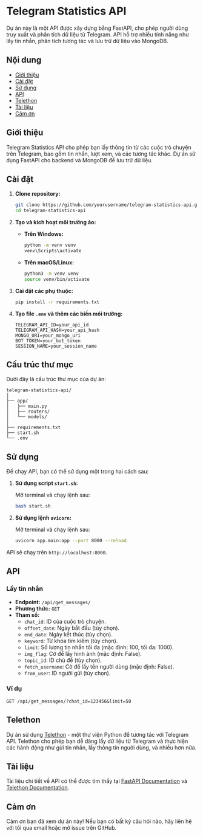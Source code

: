 # Telegram Statistics API

Dự án này là một API được xây dựng bằng FastAPI, cho phép người dùng truy xuất và phân tích dữ liệu từ Telegram. API hỗ trợ nhiều tính năng như lấy tin nhắn, phân tích tương tác và lưu trữ dữ liệu vào MongoDB.

## Nội dung

- [Giới thiệu](#giới-thiệu)
- [Cài đặt](#cài-đặt)
- [Sử dụng](#sử-dụng)
- [API](#api)
- [Telethon](#telethon)
- [Tài liệu](#tài-liệu)
- [Cảm ơn](#cảm-ơn)

## Giới thiệu

Telegram Statistics API cho phép bạn lấy thông tin từ các cuộc trò chuyện trên Telegram, bao gồm tin nhắn, lượt xem, và các tương tác khác. Dự án sử dụng FastAPI cho backend và MongoDB để lưu trữ dữ liệu.

## Cài đặt

1. **Clone repository:**

   ```bash
   git clone https://github.com/yourusername/telegram-statistics-api.git
   cd telegram-statistics-api
   ```

2. **Tạo và kích hoạt môi trường ảo:**

   - **Trên Windows:**

     ```bash
     python -m venv venv
     venv\Scripts\activate
     ```

   - **Trên macOS/Linux:**

     ```bash
     python3 -m venv venv
     source venv/bin/activate
     ```

3. **Cài đặt các phụ thuộc:**

   ```bash
   pip install -r requirements.txt
   ```

4. **Tạo file `.env` và thêm các biến môi trường:**

   ```plaintext
   TELEGRAM_API_ID=your_api_id
   TELEGRAM_API_HASH=your_api_hash
   MONGO_URI=your_mongo_uri
   BOT_TOKEN=your_bot_token
   SESSION_NAME=your_session_name
   ```

## Cấu trúc thư mục

Dưới đây là cấu trúc thư mục của dự án:

```
telegram-statistics-api/
│
├── app/
│   ├── main.py
│   ├── routers/
│   └── models/
│
├── requirements.txt
├── start.sh
└── .env
```

## Sử dụng

Để chạy API, bạn có thể sử dụng một trong hai cách sau:

1. **Sử dụng script `start.sh`:**

   Mở terminal và chạy lệnh sau:

   ```bash
   bash start.sh
   ```

2. **Sử dụng lệnh `uvicorn`:**

   Mở terminal và chạy lệnh sau:

   ```bash
   uvicorn app.main:app --port 8000 --reload
   ```

API sẽ chạy trên `http://localhost:8000`.

## API

### Lấy tin nhắn

- **Endpoint:** `/api/get_messages/`
- **Phương thức:** `GET`
- **Tham số:**
  - `chat_id`: ID của cuộc trò chuyện.
  - `offset_date`: Ngày bắt đầu (tùy chọn).
  - `end_date`: Ngày kết thúc (tùy chọn).
  - `keyword`: Từ khóa tìm kiếm (tùy chọn).
  - `limit`: Số lượng tin nhắn tối đa (mặc định: 100, tối đa: 1000).
  - `img_flag`: Cờ để lấy hình ảnh (mặc định: False).
  - `topic_id`: ID chủ đề (tùy chọn).
  - `fetch_username`: Cờ để lấy tên người dùng (mặc định: False).
  - `from_user`: ID người gửi (tùy chọn).

### Ví dụ

```
GET /api/get_messages/?chat_id=123456&limit=50
```

## Telethon

Dự án sử dụng [Telethon](https://docs.telethon.dev/en/latest/) - một thư viện Python để tương tác với Telegram API. Telethon cho phép bạn dễ dàng lấy dữ liệu từ Telegram và thực hiện các hành động như gửi tin nhắn, lấy thông tin người dùng, và nhiều hơn nữa.

## Tài liệu

Tài liệu chi tiết về API có thể được tìm thấy tại [FastAPI Documentation](https://fastapi.tiangolo.com/) và [Telethon Documentation](https://docs.telethon.dev/en/latest/).

## Cảm ơn

Cảm ơn bạn đã xem dự án này! Nếu bạn có bất kỳ câu hỏi nào, hãy liên hệ với tôi qua email hoặc mở issue trên GitHub.